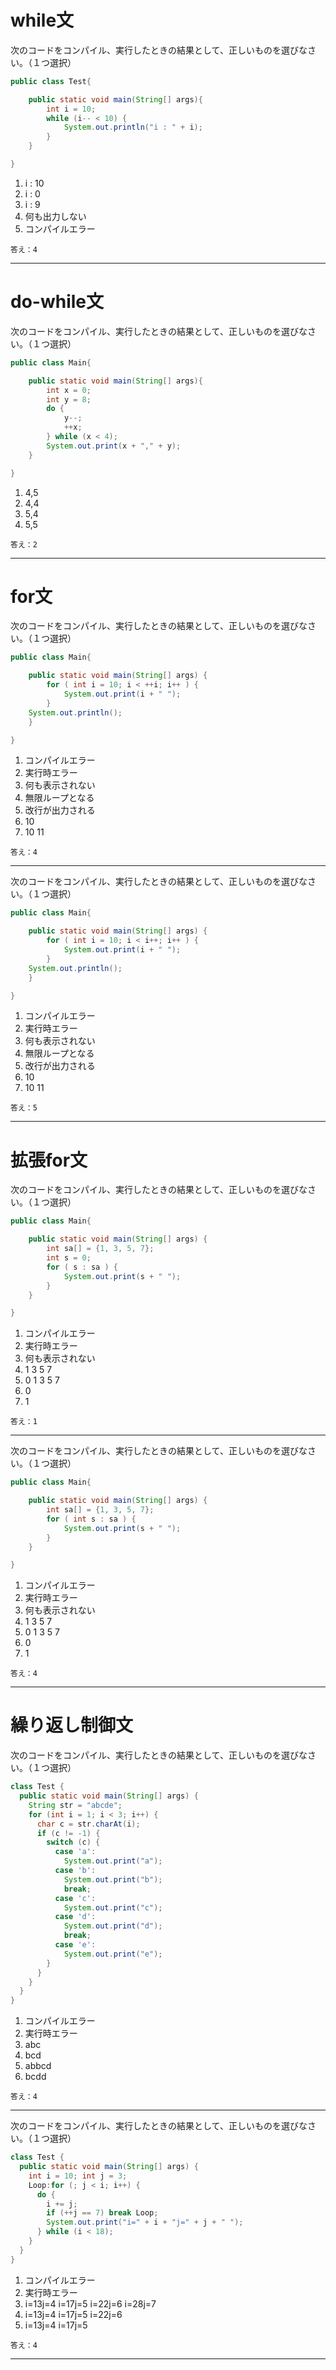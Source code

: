 # while文

次のコードをコンパイル、実行したときの結果として、正しいものを選びなさい。（１つ選択）

```java
public class Test{

	public static void main(String[] args){
		int i = 10;
		while (i-- < 10) {
			System.out.println("i : " + i);
		}
	}

}
```

1. i : 10
1. i : 0
1. i : 9
1. 何も出力しない
1. コンパイルエラー

`答え：4`

----

# do-while文

次のコードをコンパイル、実行したときの結果として、正しいものを選びなさい。（１つ選択）

```java
public class Main{

	public static void main(String[] args){
		int x = 0;
		int y = 8;
		do {
			y--;
			++x;
		} while (x < 4);
		System.out.print(x + "," + y);
	}

}
```

1. 4,5
1. 4,4
1. 5,4
1. 5,5

`答え：2`

----

# for文

次のコードをコンパイル、実行したときの結果として、正しいものを選びなさい。（１つ選択）

```java
public class Main{

	public static void main(String[] args) {
		for ( int i = 10; i < ++i; i++ ) {
			System.out.print(i + " ");
		}
	System.out.println();
	}

}
```

1. コンパイルエラー
1. 実行時エラー
1. 何も表示されない
1. 無限ループとなる
1. 改行が出力される
1. 10
1. 10 11

`答え：4`

----

次のコードをコンパイル、実行したときの結果として、正しいものを選びなさい。（１つ選択）

```java
public class Main{

	public static void main(String[] args) {
		for ( int i = 10; i < i++; i++ ) {
			System.out.print(i + " ");
		}
	System.out.println();
	}

}
```

1. コンパイルエラー
1. 実行時エラー
1. 何も表示されない
1. 無限ループとなる
1. 改行が出力される
1. 10
1. 10 11

`答え：5`

----

# 拡張for文

次のコードをコンパイル、実行したときの結果として、正しいものを選びなさい。（１つ選択）

```java
public class Main{

	public static void main(String[] args) {
		int sa[] = {1, 3, 5, 7};
		int s = 0;
		for ( s : sa ) {
			System.out.print(s + " ");
		}
	}

}
```

1. コンパイルエラー
1. 実行時エラー
1. 何も表示されない
1. 1 3 5 7
1. 0 1 3 5 7
1. 0
1. 1

`答え：1`

----

次のコードをコンパイル、実行したときの結果として、正しいものを選びなさい。（１つ選択）

```java
public class Main{

	public static void main(String[] args) {
		int sa[] = {1, 3, 5, 7};
		for ( int s : sa ) {
			System.out.print(s + " ");
		}
	}

}
```

1. コンパイルエラー
1. 実行時エラー
1. 何も表示されない
1. 1 3 5 7
1. 0 1 3 5 7
1. 0
1. 1

`答え：4`

----

# 繰り返し制御文

次のコードをコンパイル、実行したときの結果として、正しいものを選びなさい。（１つ選択）

```java
class Test {
  public static void main(String[] args) {
    String str = "abcde";
    for (int i = 1; i < 3; i++) {
      char c = str.charAt(i);
      if (c != -1) {
        switch (c) {
          case 'a':
            System.out.print("a");
          case 'b':
            System.out.print("b");
            break;
          case 'c':
            System.out.print("c");
          case 'd':
            System.out.print("d");
            break;
          case 'e':
            System.out.print("e");
        }
      }
    }
  }
}

```

1. コンパイルエラー
1. 実行時エラー
1. abc
1. bcd
1. abbcd
1. bcdd

`答え：4`

----

次のコードをコンパイル、実行したときの結果として、正しいものを選びなさい。（１つ選択）

```java
class Test {
  public static void main(String[] args) {
    int i = 10; int j = 3;
    Loop:for (; j < i; i++) {
      do {
        i += j;
        if (++j == 7) break Loop;
        System.out.print("i=" + i + "j=" + j + " ");
      } while (i < 18);
    }
  }
}
```

1. コンパイルエラー
1. 実行時エラー
1. i=13j=4 i=17j=5 i=22j=6 i=28j=7
1. i=13j=4 i=17j=5 i=22j=6
1. i=13j=4 i=17j=5

`答え：4`

----
